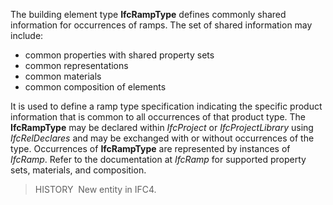 The building element type **IfcRampType** defines commonly shared information for occurrences of ramps. The set of shared information may include:

* common properties with shared property sets
* common representations
* common materials
* common composition of elements

It is used to define a ramp type specification indicating the specific product information that is common to all occurrences of that product type. The **IfcRampType** may be declared within _IfcProject_ or _IfcProjectLibrary_ using _IfcRelDeclares_ and may be exchanged with or without occurrences of the type. Occurrences of **IfcRampType** are represented by instances of _IfcRamp_. Refer to the documentation at _IfcRamp_ for supported property sets, materials, and composition.

> HISTORY&nbsp; New entity in IFC4.
